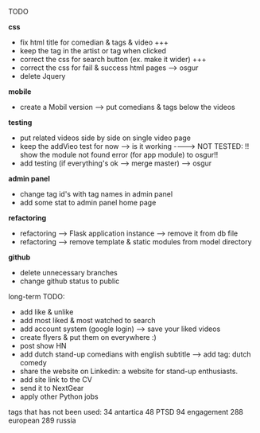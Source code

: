 TODO

**css**
* fix html title for comedian & tags & video +++
* keep the tag in the artist or tag when clicked 
* correct the css for search button (ex. make it wider) +++
* correct the css for fail & success html pages --> osgur
* delete Jquery
  
**mobile**
* create a Mobil version —> put comedians & tags below the videos
  
**testing**
* put related videos side by side on single video page 
* keep the addVieo test for now --> is it working ----> NOT TESTED:
  !! show the module not found error (for app module) to osgur!!
* add testing (if everything's ok --> merge master) --> osgur
  
**admin panel**
* change tag id's with tag names in admin panel
* add some stat to admin panel home page
   
**refactoring**
* refactoring --> Flask application instance --> remove it from db file 
* refactoring --> remove template & static modules from model directory

**github**
* delete unnecessary branches
* change github status to public



long-term TODO:
* add like & unlike
* add most liked & most watched to search
* add account system (google login) --> save your liked videos 
* create flyers & put them on everywhere :)
* post show HN
* add dutch stand-up comedians with english subtitle --> add tag: dutch comedy
* share the website on Linkedin: a website for stand-up enthusiasts.
* add site link to the CV 
* send it to NextGear 
* apply other Python jobs


tags that has not been used:
34 antartica
48 PTSD
94 engagement
288 european
289 russia


